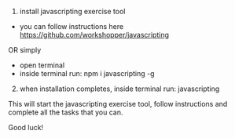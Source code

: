 1. install javascripting exercise tool

- you can follow instructions here https://github.com/workshopper/javascripting

OR simply

- open terminal
- inside terminal run: npm i javascripting -g

2. when installation completes, inside terminal run: javascripting

This will start the javascripting exercise tool, follow instructions and complete all the tasks that you can.

Good luck!
